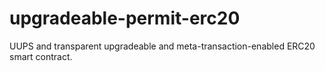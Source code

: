 # upgradeable-permit-erc20
UUPS and transparent upgradeable and meta-transaction-enabled ERC20 smart contract.
